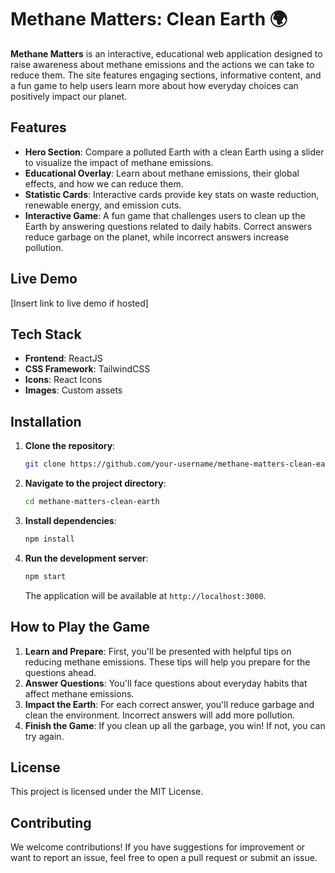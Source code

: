 # Methane Matters: Clean Earth 🌍

**Methane Matters** is an interactive, educational web application designed to raise awareness about methane emissions and the actions we can take to reduce them. The site features engaging sections, informative content, and a fun game to help users learn more about how everyday choices can positively impact our planet.

## Features

- **Hero Section**: Compare a polluted Earth with a clean Earth using a slider to visualize the impact of methane emissions.
- **Educational Overlay**: Learn about methane emissions, their global effects, and how we can reduce them.
- **Statistic Cards**: Interactive cards provide key stats on waste reduction, renewable energy, and emission cuts.
- **Interactive Game**: A fun game that challenges users to clean up the Earth by answering questions related to daily habits. Correct answers reduce garbage on the planet, while incorrect answers increase pollution.

## Live Demo

[Insert link to live demo if hosted]

## Tech Stack

- **Frontend**: ReactJS
- **CSS Framework**: TailwindCSS
- **Icons**: React Icons
- **Images**: Custom assets

## Installation

1. **Clone the repository**:

   ```bash
   git clone https://github.com/your-username/methane-matters-clean-earth.git
   ```

2. **Navigate to the project directory**:

   ```bash
   cd methane-matters-clean-earth
   ```

3. **Install dependencies**:

   ```bash
   npm install
   ```

4. **Run the development server**:

   ```bash
   npm start
   ```

   The application will be available at `http://localhost:3000`.

## How to Play the Game

1. **Learn and Prepare**: First, you'll be presented with helpful tips on reducing methane emissions. These tips will help you prepare for the questions ahead.
2. **Answer Questions**: You'll face questions about everyday habits that affect methane emissions.
3. **Impact the Earth**: For each correct answer, you'll reduce garbage and clean the environment. Incorrect answers will add more pollution. 
4. **Finish the Game**: If you clean up all the garbage, you win! If not, you can try again.

## License

This project is licensed under the MIT License.

## Contributing

We welcome contributions! If you have suggestions for improvement or want to report an issue, feel free to open a pull request or submit an issue.
